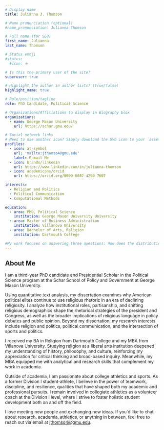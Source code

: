 ```yaml
---
# Display name
title: Julianna J. Thomson

# Name pronunciation (optional)
#name_pronunciation: Julianna Thomson

# Full name (for SEO)
first_name: Julianna
last_name: Thomson

# Status emoji
#status:
  #icon: ☕️

# Is this the primary user of the site?
superuser: true

# Highlight the author in author lists? (true/false)
highlight_name: true

# Role/position/tagline
role: PhD Candidate, Political Science

# Organizations/Affiliations to display in Biography blox
organizations:
  - name: George Mason University
    url: https://schar.gmu.edu/

# Social network links
# Need to use another icon? Simply download the SVG icon to your `assets/media/icons/` folder.
profiles:
  - icon: at-symbol
    url: 'mailto:jthomso4@gmu.edu'
    label: E-mail Me
  - icon: brands/linkedin
    url: https://www.linkedin.com/in/julianna-thomson
  - icon: academicons/orcid
    url: https://orcid.org/0009-0002-4290-7607

interests:
  - Religion and Politics
  - Political Communication
  - Computational Methods

education:
  - area: PhD, Political Science
    institution: George Mason University University
  - area: Master of Business Administration
    institution: Villanova University
  - area: Bachelor of Arts, Religion
    institution: Dartmouth College

#My work focuses on answering three questions: How does the distribution of public preferences impact the ability of leaders to engage in international bargaining? How do great powers navigate the relation between international orders and wars? Finally, what statistical tools can help political scientists manage data scarcity? I use formal and computational models to demonstrate the internal validity of my arguments and behavioral experiments and statistical methods to ensure their external validity.
---
```


## About Me

I am a third-year PhD candidate and Presidential Scholar in the Political Science program at the Schar School of Policy and Government at George Mason University. 

Using quantitative text analysis, my dissertation examines why American political elites continue to use religious rhetoric in an era of declining religiosity. I analyze how institutional roles, partisanship, and shifting religious demographics shape the rhetorical strategies of the president and Congress, as well as the broader implications of religious language in policy debates and public opinion. Beyond my dissertation, my research interests include religion and politics, political communication, and the intersection of sports and politics.

I received my BA in Religion from Dartmouth College and my MBA from Villanova University. Studying religion at a liberal arts institution deepened my understanding of history, philosophy, and culture, reinforcing my appreciation for critical thinking and broad-based inquiry. Meanwhile, my MBA equipped me with analytical and research skills that complement my work in academia. 

Outside of academia, I am passionate about college athletics and sports. As a former Division I student-athlete, I believe in the power of teamwork, discipline, and resilience, qualities that have shaped both my academic and professional pursuits. I remain involved in collegiate athletics as a volunteer coach at the Division I level, where I strive to foster holistic student development both on and off the field. 

I love meeting new people and exchanging new ideas. If you'd like to chat about research, academia, athletics, or anything in between, feel free to reach out via email at jthomso4@gmu.edu. 

